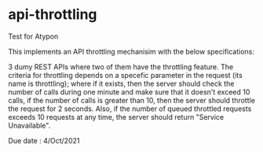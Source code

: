 # api-throttling
Test for Atypon

This implements an API throttling mechanisim with the below specifications:

3 dumy REST APIs where two of them have the throttling feature. The criteria for throttling depends on a specefic parameter in the request (its name is throttling); where if it exists, then the server should check the number of calls during one minute and make sure that it doesn't exceed 10 calls, if the number of calls is greater than 10, then the server should throttle the request for 2 seconds. Also, if the number of queued throttled requests exceeds 10 requests at any time, the server should return "Service Unavailable".

Due date : 4/Oct/2021
